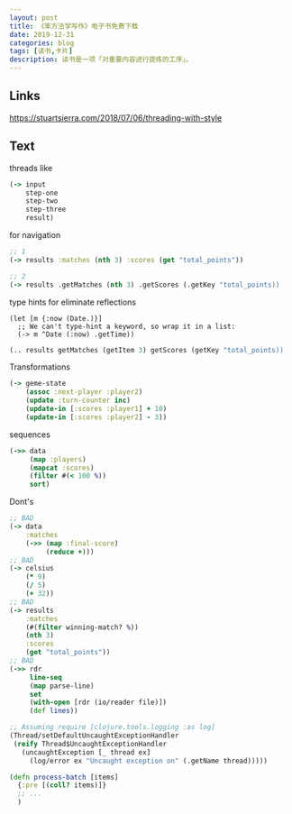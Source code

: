 ```yaml
---
layout: post
title: 《笨方法学写作》电子书免费下载
date: 2019-12-31
categories: blog
tags: [读书,卡片]
description: 读书是一项「对重要内容进行提炼的工序」。
---
```


## Links

https://stuartsierra.com/2018/07/06/threading-with-style

## Text

threads like

```clojure
(-> input
    step-one
    step-two
    step-three
    result)
```

for navigation

```clojure
;; 1
(-> results :matches (nth 3) :scores (get "total_points"))

;; 2
(-> results .getMatches (nth 3) .getScores (.getKey "total_points))
```



type hints for eliminate reflections

```clo
(let [m {:now (Date.)}]
  ;; We can't type-hint a keyword, so wrap it in a list:
  (-> m ^Date (:now) .getTime))
```

```clojure
(.. results getMatches (getItem 3) getScores (getKey "total_points))
```

Transformations

```clojure
(-> geme-state
    (assoc :next-player :player2)
    (update :turn-counter inc)
    (update-in [:scores :player1] + 10)
    (update-in [:scores :player2] - 3))
```

sequences

```clojure
(->> data
     (map :players)
     (mapcat :scores)
     (filter #(< 100 %))
     sort)
```

Dont's

```clojure
;; BAD
(-> data
    :matches
    (->> (map :final-score)
         (reduce +)))
;; BAD
(-> celsius
    (* 9)
    (/ 5)
    (+ 32))
;; BAD
(-> results
    :matches
    (#(filter winning-match? %))
    (nth 3)
    :scores
    (get "total_points"))
;; BAD
(->> rdr 
     line-seq
     (map parse-line)
     set
     (with-open [rdr (io/reader file)])
     (def lines))
```

```clojure
;; Assuming require [clojure.tools.logging :as log]
(Thread/setDefaultUncaughtExceptionHandler
 (reify Thread$UncaughtExceptionHandler
   (uncaughtException [_ thread ex]
     (log/error ex "Uncaught exception on" (.getName thread)))))

(defn process-batch [items]
  {:pre [(coll? items)]}
  ;; ... 
  )
```

